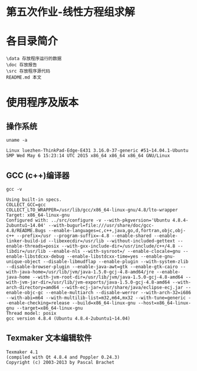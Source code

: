 # 第五次作业-线性方程组求解

# 各目录简介
	\data 存放程序运行的数据
	\doc 存放报告
	\src 存放程序源代码
	README.md 本文

# 使用程序及版本

## 操作系统
```{bash} 
uname -a
```
	Linux luezhen-ThinkPad-Edge-E431 3.16.0-37-generic #51~14.04.1-Ubuntu SMP Wed May 6 15:23:14 UTC 2015 x86_64 x86_64 x86_64 GNU/Linux

## GCC (c++)编译器
```{bash} 
gcc -v
```
	Using built-in specs.
	COLLECT_GCC=gcc
	COLLECT_LTO_WRAPPER=/usr/lib/gcc/x86_64-linux-gnu/4.8/lto-wrapper
	Target: x86_64-linux-gnu
	Configured with: ../src/configure -v --with-pkgversion='Ubuntu 4.8.4-2ubuntu1~14.04' --with-bugurl=file:///usr/share/doc/gcc-4.8/README.Bugs --enable-languages=c,c++,java,go,d,fortran,objc,obj-c++ --prefix=/usr --program-suffix=-4.8 --enable-shared --enable-linker-build-id --libexecdir=/usr/lib --without-included-gettext --enable-threads=posix --with-gxx-include-dir=/usr/include/c++/4.8 --libdir=/usr/lib --enable-nls --with-sysroot=/ --enable-clocale=gnu --enable-libstdcxx-debug --enable-libstdcxx-time=yes --enable-gnu-unique-object --disable-libmudflap --enable-plugin --with-system-zlib --disable-browser-plugin --enable-java-awt=gtk --enable-gtk-cairo --with-java-home=/usr/lib/jvm/java-1.5.0-gcj-4.8-amd64/jre --enable-java-home --with-jvm-root-dir=/usr/lib/jvm/java-1.5.0-gcj-4.8-amd64 --with-jvm-jar-dir=/usr/lib/jvm-exports/java-1.5.0-gcj-4.8-amd64 --with-arch-directory=amd64 --with-ecj-jar=/usr/share/java/eclipse-ecj.jar --enable-objc-gc --enable-multiarch --disable-werror --with-arch-32=i686 --with-abi=m64 --with-multilib-list=m32,m64,mx32 --with-tune=generic --enable-checking=release --build=x86_64-linux-gnu --host=x86_64-linux-gnu --target=x86_64-linux-gnu
	Thread model: posix
	gcc version 4.8.4 (Ubuntu 4.8.4-2ubuntu1~14.04) 

## Texmaker 文本编辑软件
	Texmaker 4.1
	(compiled with Qt 4.8.4 and Poppler 0.24.3)
	Copyright (c) 2003-2013 by Pascal Brachet

